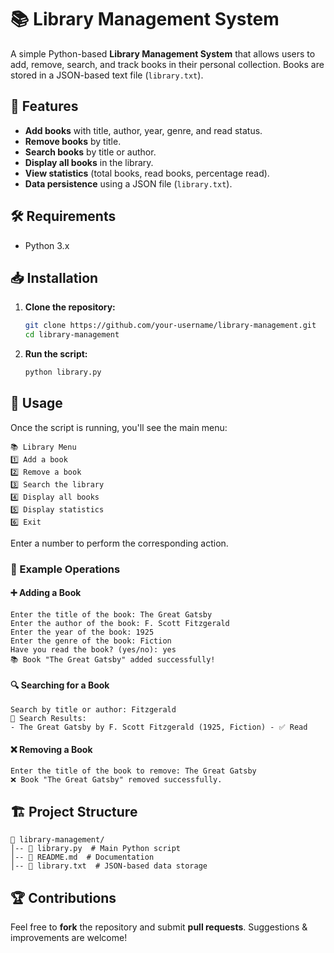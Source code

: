# 📚 Library Management System

A simple Python-based **Library Management System** that allows users to add, remove, search, and track books in their personal collection. Books are stored in a JSON-based text file (`library.txt`).

## 🚀 Features
- **Add books** with title, author, year, genre, and read status.
- **Remove books** by title.
- **Search books** by title or author.
- **Display all books** in the library.
- **View statistics** (total books, read books, percentage read).
- **Data persistence** using a JSON file (`library.txt`).

## 🛠️ Requirements
- Python 3.x

## 📥 Installation
1. **Clone the repository:**
   ```sh
   git clone https://github.com/your-username/library-management.git
   cd library-management
   ```
2. **Run the script:**
   ```sh
   python library.py
   ```

## 📌 Usage
Once the script is running, you'll see the main menu:
```
📚 Library Menu
1️⃣ Add a book
2️⃣ Remove a book
3️⃣ Search the library
4️⃣ Display all books
5️⃣ Display statistics
6️⃣ Exit
```
Enter a number to perform the corresponding action.

### 📝 Example Operations
#### ➕ Adding a Book
```
Enter the title of the book: The Great Gatsby
Enter the author of the book: F. Scott Fitzgerald
Enter the year of the book: 1925
Enter the genre of the book: Fiction
Have you read the book? (yes/no): yes
📚 Book "The Great Gatsby" added successfully!
```

#### 🔍 Searching for a Book
```
Search by title or author: Fitzgerald
🔎 Search Results:
- The Great Gatsby by F. Scott Fitzgerald (1925, Fiction) - ✅ Read
```

#### ❌ Removing a Book
```
Enter the title of the book to remove: The Great Gatsby
❌ Book "The Great Gatsby" removed successfully.
```

## 🏗️ Project Structure
```
📁 library-management/
│-- 📄 library.py  # Main Python script
│-- 📄 README.md  # Documentation
│-- 📄 library.txt  # JSON-based data storage
```

## 🏆 Contributions
Feel free to **fork** the repository and submit **pull requests**. Suggestions & improvements are welcome!

